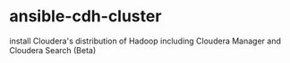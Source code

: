 ansible-cdh-cluster
===================

install Cloudera's distribution of Hadoop including Cloudera Manager and Cloudera Search (Beta)
